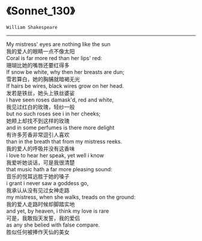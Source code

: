 # 《Sonnet_130》

`William Shakespeare`

---

My mistress' eyes are nothing like the sun  
我的爱人的眼睛一点不像太阳  
Coral is far more red than her lips' red:  
珊瑚比她的嘴唇还要红得多  
If snow be white, why then her breasts are dun;  
雪若算白，她的胸脯就暗褐无光  
If hairs be wires, black wires grow on her head.  
发若是铁丝，她头上铁丝婆娑  
i have seen roses damask'd, red and white,  
我见过红白的玫瑰，轻纱一般  
but no such roses see i in her cheeks;  
她颊上却找不到这样的玫瑰  
and in some perfumes is there more delight  
有许多芳香非常逗引人喜欢  
than in the breath that from my mistress reeks.  
我的爱人的呼吸并没有这香味  
i love to hear her speak, yet well i know  
我爱听她谈话，可是我很清楚  
that music hath a far more pleasing sound:  
音乐的悦耳远胜于她的嗓子  
i grant i never saw a goddess go,  
我承认从没有见过女神走路  
my mistress, when she walks, treads on the ground:  
我的爱人走路时候却脚踏实地  
and yet, by heaven, i think my love is rare  
可是，我敢指天发誓，我的爱侣   
as any she belied with false compare.  
胜似任何被捧作天仙的美女  
